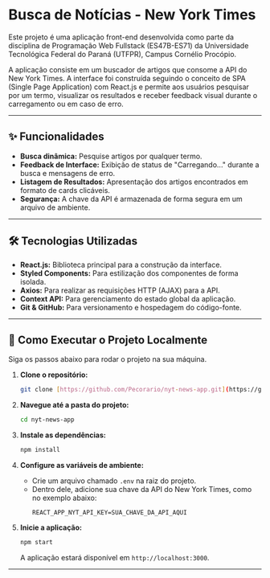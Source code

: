 # Busca de Notícias - New York Times

Este projeto é uma aplicação front-end desenvolvida como parte da disciplina de Programação Web Fullstack (ES47B-ES71) da Universidade Tecnológica Federal do Paraná (UTFPR), Campus Cornélio Procópio.

A aplicação consiste em um buscador de artigos que consome a API do New York Times. A interface foi construída seguindo o conceito de SPA (Single Page Application) com React.js e permite aos usuários pesquisar por um termo, visualizar os resultados e receber feedback visual durante o carregamento ou em caso de erro.

---

## ✨ Funcionalidades

- **Busca dinâmica:** Pesquise artigos por qualquer termo.
- **Feedback de Interface:** Exibição de status de "Carregando..." durante a busca e mensagens de erro.
- **Listagem de Resultados:** Apresentação dos artigos encontrados em formato de cards clicáveis.
- **Segurança:** A chave da API é armazenada de forma segura em um arquivo de ambiente.

---

## 🛠️ Tecnologias Utilizadas

- **React.js:** Biblioteca principal para a construção da interface.
- **Styled Components:** Para estilização dos componentes de forma isolada.
- **Axios:** Para realizar as requisições HTTP (AJAX) para a API.
- **Context API:** Para gerenciamento do estado global da aplicação.
- **Git & GitHub:** Para versionamento e hospedagem do código-fonte.

---

## 🚀 Como Executar o Projeto Localmente

Siga os passos abaixo para rodar o projeto na sua máquina.

1.  **Clone o repositório:**

    ```bash
    git clone [https://github.com/Pecorario/nyt-news-app.git](https://github.com/Pecorario/nyt-news-app.git)
    ```

2.  **Navegue até a pasta do projeto:**

    ```bash
    cd nyt-news-app
    ```

3.  **Instale as dependências:**

    ```bash
    npm install
    ```

4.  **Configure as variáveis de ambiente:**

    - Crie um arquivo chamado `.env` na raiz do projeto.
    - Dentro dele, adicione sua chave da API do New York Times, como no exemplo abaixo:
      ```
      REACT_APP_NYT_API_KEY=SUA_CHAVE_DA_API_AQUI
      ```

5.  **Inicie a aplicação:**

    ```bash
    npm start
    ```

    A aplicação estará disponível em `http://localhost:3000`.

---
